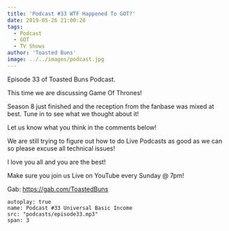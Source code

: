 ```yaml
---
title: 'Podcast #33 WTF Happened To GOT?'
date: 2019-05-26 21:00:28
tags:
  - Podcast
  - GOT
  - TV Shows
author: 'Toasted Buns'
image: ../../images/podcast.jpg
---
```

Episode 33 of Toasted Buns Podcast.

This time we are discussing Game Of Thrones!

Season 8 just finished and the reception from the fanbase was mixed at best. Tune in to see what we thought about it!

Let us know what you think in the comments below!

We are still trying to figure out how to do Live Podcasts as good as we can so please excuse all technical issues!

I love you all and you are the best!

Make sure you join us Live on YouTube every Sunday @ 7pm!

Gab: https://gab.com/ToastedBuns

 

<script async src="//pagead2.googlesyndication.com/pagead/js/adsbygoogle.js"></script><ins class="adsbygoogle" style="display:block; text-align:center;"  data-ad-layout="in-article"  data-ad-format="fluid"  data-ad-client="ca-pub-2164900147810573"  data-ad-slot="8817307412"></ins><script>(adsbygoogle = window.adsbygoogle || []).push({});</script>

 

```audio
autoplay: true
name: Podcast #33 Universal Basic Income
src: "podcasts/episode33.mp3"
span: 3
```
